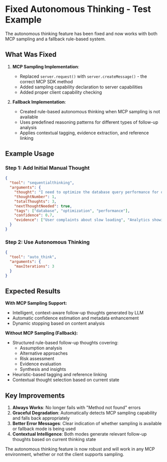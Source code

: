 # Fixed Autonomous Thinking - Test Example

The autonomous thinking feature has been fixed and now works with both MCP sampling and a fallback rule-based system.

## What Was Fixed

1. **MCP Sampling Implementation**: 
   - Replaced `server.request()` with `server.createMessage()` - the correct MCP SDK method
   - Added sampling capability declaration to server capabilities
   - Added proper client capability checking

2. **Fallback Implementation**:
   - Created rule-based autonomous thinking when MCP sampling is not available
   - Uses predefined reasoning patterns for different types of follow-up analysis
   - Applies contextual tagging, evidence extraction, and reference linking

## Example Usage

### Step 1: Add Initial Manual Thought
```json
{
  "tool": "sequentialthinking",
  "arguments": {
    "thought": "I need to optimize the database query performance for our e-commerce platform. Current page loads are taking 3-5 seconds during peak traffic, which is causing customer frustration.",
    "thoughtNumber": 1,
    "totalThoughts": 3,
    "nextThoughtNeeded": true,
    "tags": ["database", "optimization", "performance"],
    "confidence": 0.7,
    "evidence": ["User complaints about slow loading", "Analytics showing 3-5 second page loads", "Peak traffic correlation with slowdowns"]
  }
}
```

### Step 2: Use Autonomous Thinking
```json
{
  "tool": "auto_think",
  "arguments": {
    "maxIterations": 3
  }
}
```

## Expected Results

**With MCP Sampling Support:**
- Intelligent, context-aware follow-up thoughts generated by LLM
- Automatic confidence estimation and metadata enhancement
- Dynamic stopping based on content analysis

**Without MCP Sampling (Fallback):**
- Structured rule-based follow-up thoughts covering:
  - Assumption analysis
  - Alternative approaches
  - Risk assessment  
  - Evidence evaluation
  - Synthesis and insights
- Heuristic-based tagging and reference linking
- Contextual thought selection based on current state

## Key Improvements

1. **Always Works**: No longer fails with "Method not found" errors
2. **Graceful Degradation**: Automatically detects MCP sampling capability and falls back appropriately
3. **Better Error Messages**: Clear indication of whether sampling is available or fallback mode is being used
4. **Contextual Intelligence**: Both modes generate relevant follow-up thoughts based on current thinking state

The autonomous thinking feature is now robust and will work in any MCP environment, whether or not the client supports sampling.